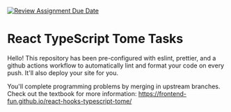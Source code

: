 [![Review Assignment Due Date](https://classroom.github.com/assets/deadline-readme-button-22041afd0340ce965d47ae6ef1cefeee28c7c493a6346c4f15d667ab976d596c.svg)](https://classroom.github.com/a/sXg0zrQH)
# React TypeScript Tome Tasks

Hello! This repository has been pre-configured with eslint, prettier, and a github actions workflow to automatically lint and format your code on every push. It'll also deploy your site for you.

You'll complete programming problems by merging in upstream branches. Check out the textbook for more information: <https://frontend-fun.github.io/react-hooks-typescript-tome/>
